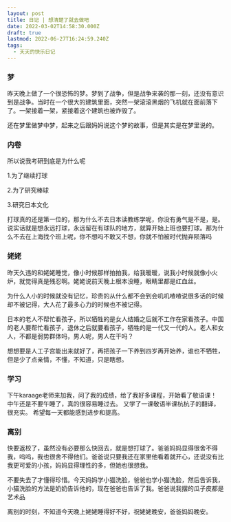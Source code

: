 ```yaml
---
layout: post
title: 日记 | 想清楚了就去做吧
date: 2022-03-02T14:58:30.000Z
draft: true
lastmod: 2022-06-27T16:24:59.240Z
tags:
  - 天天的快乐日记
---
```

### 梦

昨天晚上做了一个很恐怖的梦。梦到了战争，但是战争来袭的那一刻，还没有意识到是战争。当时在一个很大的建筑里面，突然一架滚滚黑烟的飞机就在面前落下了。一架接着一架，紧接着这个建筑也被炸毁了。

还在梦里做梦中梦，起来之后跟妈妈说这个梦的故事，但是其实是在梦里说的。

### 内卷

所以说我考研到底是为什么呢

1.为了继续打球

2.为了研究棒球

3.研究日本文化

打球真的还是第一位的，那为什么不去日本读教练学呢，你没有勇气是不是，是。说实话就是想永远打球，永远留在有球队的地方，就算开始上班也要打球。那为什么不去在上海找个班上呢，你不想吗不敢又不想，你就不怕被时代抛弃陨落吗

### 姥姥

昨天久违的和姥姥睡觉，像小时候那样拍拍我，给我暖暖，说我小时候就像小火炉，就觉得真是残忍啊。姥姥说前天晚上根本没睡，眼睛里都是红血丝。

为什么人小的时候就没有记忆，珍贵的从什么都不会到会叽叽喳喳说很多话的时候却不被记得，大人花了最多心力的时候也不被记得。

日本的老人不帮忙看孩子，所以牺牲的是女人结婚之后就不工作在家看孩子。中国的老人要帮忙看孩子，退休之后就要看孩子，牺牲的是一代又一代的人。老人和女人，不都是弱势群体吗，男人呢，男人在干吗？

想想要是人工子宫能出来就好了，再把孩子一下养到四岁再开始养，谁也不牺牲，但是少了点亲情，不懂，不知道，只是瞎想。

### 学习

下午karaage老师来加我，问了我的成绩，给了我好多课程，开始看了敬语课！
中午还是不要午睡了，真的很容易睡过去。
又学了一课敬语半课杭杭子的翻译，很充实。
希望每一天都能感到进步和提高。

### 离别

快要返校了，虽然没有必要那么快回去，就是想打球了。爸爸妈妈显得很舍不得我，呜呜，我也很舍不得他们。爸爸说只要我还在家里他看着就开心，还说没有比我更可爱的小孩，妈妈显得理性的多，但她也很想我。

不要失去了才懂得珍惜。今天妈妈学小猫洗脸，爸爸也学小猫洗脸，然后告诉我，小猫洗脸的方法是奶奶告诉他的，现在爸爸也告诉了我。爸爸说我摆的瓜子皮都是艺术品

离别的时刻，不知道今天晚上姥姥睡得好不好，祝姥姥晚安，爸爸妈妈晚安。
